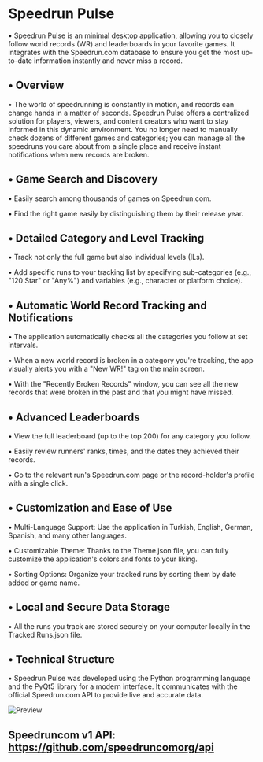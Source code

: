 # Speedrun Pulse
• Speedrun Pulse is an minimal desktop application, allowing you to closely follow world records (WR) and leaderboards in your favorite games. It integrates with the Speedrun.com database to ensure you get the most up-to-date information instantly and never miss a record.

• Overview
------------
• The world of speedrunning is constantly in motion, and records can change hands in a matter of seconds. Speedrun Pulse offers a centralized solution for players, viewers, and content creators who want to stay informed in this dynamic environment. You no longer need to manually check dozens of different games and categories; you can manage all the speedruns you care about from a single place and receive instant notifications when new records are broken.

• Game Search and Discovery
------------------------------
• Easily search among thousands of games on Speedrun.com.

• Find the right game easily by distinguishing them by their release year.

• Detailed Category and Level Tracking
----------------------------------------
• Track not only the full game but also individual levels (ILs).

• Add specific runs to your tracking list by specifying sub-categories (e.g., "120 Star" or "Any%") and variables (e.g., character or platform choice).

• Automatic World Record Tracking and Notifications
-----------------------------------------------------
• The application automatically checks all the categories you follow at set intervals.

• When a new world record is broken in a category you're tracking, the app visually alerts you with a "New WR!" tag on the main screen.

• With the "Recently Broken Records" window, you can see all the new records that were broken in the past and that you might have missed.

• Advanced Leaderboards
--------------------------
• View the full leaderboard (up to the top 200) for any category you follow.

• Easily review runners' ranks, times, and the dates they achieved their records.

• Go to the relevant run's Speedrun.com page or the record-holder's profile with a single click.

• Customization and Ease of Use
---------------------------------
• Multi-Language Support: Use the application in Turkish, English, German, Spanish, and many other languages.

• Customizable Theme: Thanks to the Theme.json file, you can fully customize the application's colors and fonts to your liking.

• Sorting Options: Organize your tracked runs by sorting them by date added or game name.

• Local and Secure Data Storage
-------------------------------
• All the runs you track are stored securely on your computer locally in the Tracked Runs.json file.

• Technical Structure
----------------------
• Speedrun Pulse was developed using the Python programming language and the PyQt5 library for a modern interface. It communicates with the official Speedrun.com API to provide live and accurate data.

![Preview](https://github.com/user-attachments/assets/355ed986-6888-427e-a0fe-fd2619af2098)

Speedruncom v1 API: https://github.com/speedruncomorg/api
-----------------------------------------------------------


